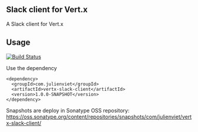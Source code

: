 ## Slack client for Vert.x

A Slack client for Vert.x

## Usage

[![Build Status](https://travis-ci.org/vietj/vertx-slack-client.svg?branch=master)](https://travis-ci.org/vietj/vertx-slack-client)

Use the dependency

```
<dependency>
  <groupId>com.julienviet</groupId>
  <artifactId>vertx-slack-client</artifactId>
  <version>1.0.0-SNAPSHOT</version>
</dependency>
```

Snapshots are deploy in Sonatype OSS repository: https://oss.sonatype.org/content/repositories/snapshots/com/julienviet/vertx-slack-client/
